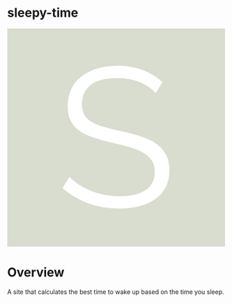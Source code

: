 # sleepy-time

![SleepytimeLogo](src/Sleepytime.png)

# Overview

A site that calculates the best time to wake up based on the time you sleep. 
